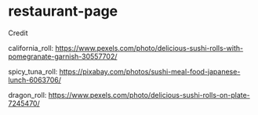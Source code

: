 # restaurant-page

Credit

california_roll:
https://www.pexels.com/photo/delicious-sushi-rolls-with-pomegranate-garnish-30557702/

spicy_tuna_roll:
https://pixabay.com/photos/sushi-meal-food-japanese-lunch-6063706/

dragon_roll:
https://www.pexels.com/photo/delicious-sushi-rolls-on-plate-7245470/
